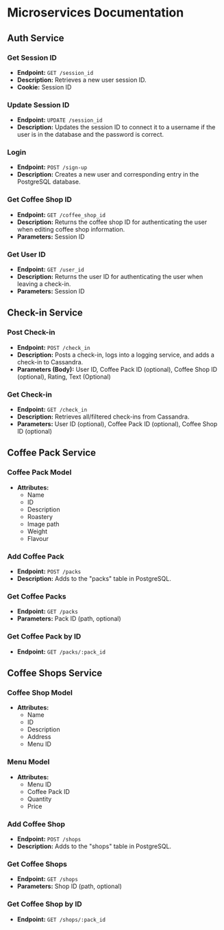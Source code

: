 # Microservices Documentation

## Auth Service

### Get Session ID

- **Endpoint:** `GET /session_id`
- **Description:** Retrieves a new user session ID.
- **Cookie:** Session ID

### Update Session ID

- **Endpoint:** `UPDATE /session_id`
- **Description:** Updates the session ID to connect it to a username if the user is in the database and the password is correct.

### Login

- **Endpoint:** `POST /sign-up`
- **Description:** Creates a new user and corresponding entry in the PostgreSQL database.

### Get Coffee Shop ID

- **Endpoint:** `GET /coffee_shop_id`
- **Description:** Returns the coffee shop ID for authenticating the user when editing coffee shop information.
- **Parameters:** Session ID

### Get User ID

- **Endpoint:** `GET /user_id`
- **Description:** Returns the user ID for authenticating the user when leaving a check-in.
- **Parameters:** Session ID

## Check-in Service

### Post Check-in

- **Endpoint:** `POST /check_in`
- **Description:** Posts a check-in, logs into a logging service, and adds a check-in to Cassandra.
- **Parameters (Body):** User ID, Coffee Pack ID (optional), Coffee Shop ID (optional), Rating, Text (Optional)

### Get Check-in

- **Endpoint:** `GET /check_in`
- **Description:** Retrieves all/filtered check-ins from Cassandra.
- **Parameters:** User ID (optional), Coffee Pack ID (optional), Coffee Shop ID (optional)

## Coffee Pack Service

### Coffee Pack Model

- **Attributes:**
  - Name
  - ID
  - Description
  - Roastery
  - Image path
  - Weight
  - Flavour

### Add Coffee Pack

- **Endpoint:** `POST /packs`
- **Description:** Adds to the "packs" table in PostgreSQL.

### Get Coffee Packs

- **Endpoint:** `GET /packs`
- **Parameters:** Pack ID (path, optional)

### Get Coffee Pack by ID

- **Endpoint:** `GET /packs/:pack_id`

## Coffee Shops Service

### Coffee Shop Model

- **Attributes:**
  - Name
  - ID
  - Description
  - Address
  - Menu ID

### Menu Model

- **Attributes:**
  - Menu ID
  - Coffee Pack ID
  - Quantity
  - Price

### Add Coffee Shop

- **Endpoint:** `POST /shops`
- **Description:** Adds to the "shops" table in PostgreSQL.

### Get Coffee Shops

- **Endpoint:** `GET /shops`
- **Parameters:** Shop ID (path, optional)

### Get Coffee Shop by ID

- **Endpoint:** `GET /shops/:pack_id`
